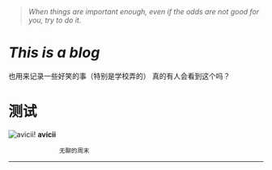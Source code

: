 > *When things are important enough, even if the odds are not good for you, try to do it.*

# ***This is a blog***
也用来记录一些好笑的事（特别是学校弄的）
真的有人会看到这个吗？

# 测试
![avicii!](https://cdn.dribbble.com/users/1235878/screenshots/4534497/avicii.gif)
**avicii**

                  无聊的周末
-----
